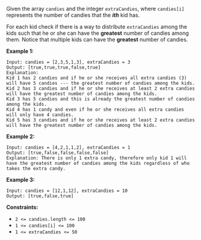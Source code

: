 Given the array `candies` and the integer `extraCandies`, where `candies[i]`
represents the number of candies that the **_ith_** kid has.

For each kid check if there is a way to distribute `extraCandies` among the
kids such that he or she can have the **greatest** number of candies among
them. Notice that multiple kids can have the **greatest** number of candies.



**Example 1:**

    
    
    Input: candies = [2,3,5,1,3], extraCandies = 3
    Output: [true,true,true,false,true] 
    Explanation: 
    Kid 1 has 2 candies and if he or she receives all extra candies (3) will have 5 candies --- the greatest number of candies among the kids. 
    Kid 2 has 3 candies and if he or she receives at least 2 extra candies will have the greatest number of candies among the kids. 
    Kid 3 has 5 candies and this is already the greatest number of candies among the kids. 
    Kid 4 has 1 candy and even if he or she receives all extra candies will only have 4 candies. 
    Kid 5 has 3 candies and if he or she receives at least 2 extra candies will have the greatest number of candies among the kids. 
    

**Example 2:**

    
    
    Input: candies = [4,2,1,1,2], extraCandies = 1
    Output: [true,false,false,false,false] 
    Explanation: There is only 1 extra candy, therefore only kid 1 will have the greatest number of candies among the kids regardless of who takes the extra candy.
    

**Example 3:**

    
    
    Input: candies = [12,1,12], extraCandies = 10
    Output: [true,false,true]
    



**Constraints:**

  * `2 <= candies.length <= 100`
  * `1 <= candies[i] <= 100`
  * `1 <= extraCandies <= 50`

